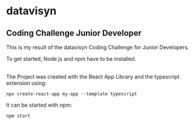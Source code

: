 # datavisyn
## Coding Challenge Junior Developer

This is my result of the datavisyn Coding Challenge for Junior Developers.

To get started, Node.js and npm have to be installed.

<br>
The Project was created with the React App Library and the typescript extension using: 

`npx create-react-app my-app --template typescript`

It can be started with npm:

`npm start`

